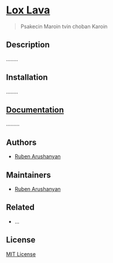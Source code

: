 [1]: https://lox-lava.js.org
[2]: https://github.com/ruben-arushanyan
[3]: https://github.com/Ruben-Arushanyan/lox-lava/blob/master/LICENSE
# [Lox Lava][1]

> Psakecin Maroin tvin choban Karoin

## Description

........


## Installation

........

## [Documentation][1]

.........

## Authors

- [Ruben Arushanyan][2]

## Maintainers

- [Ruben Arushanyan][2]

## Related

- ...
## License

[MIT License][3]


